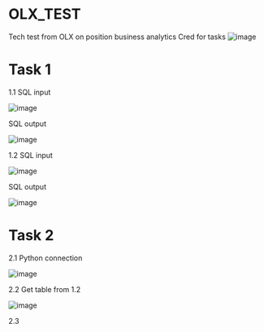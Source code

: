 # OLX_TEST
Tech test from OLX on position business analytics
Cred for tasks
![image](https://github.com/user-attachments/assets/29c58435-cca8-463c-bdc2-4408970c6673)

# Task 1

  1.1
  SQL input
  
  ![image](https://github.com/user-attachments/assets/08ad408f-67a8-480d-ac9f-2e0fa1ab35e9)
  
  SQL output
  
  ![image](https://github.com/user-attachments/assets/c55a7e46-0f04-4a92-ae59-6b21156bd98a)


  1.2
  SQL input
  
  ![image](https://github.com/user-attachments/assets/03b4c262-448f-4b58-ac46-10b355f6b42f)
  
  SQL output
  
  ![image](https://github.com/user-attachments/assets/b3ded1c6-b020-424d-a41f-1ca3905b046c)


# Task 2

  2.1
  Python connection
  
  ![image](https://github.com/user-attachments/assets/5677b16e-6aa4-4ce8-9267-f4a0abec93f3)


  2.2
  Get table from 1.2
  
  ![image](https://github.com/user-attachments/assets/01d2b535-a6bc-498a-9e38-0cbb3c6df700)


  2.3
  


  
  
